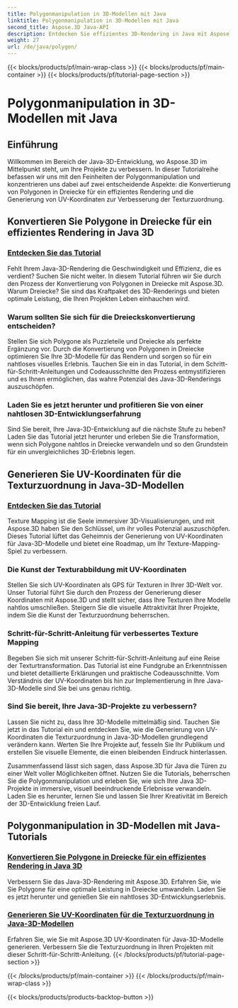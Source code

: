 ```yaml
---
title: Polygonmanipulation in 3D-Modellen mit Java
linktitle: Polygonmanipulation in 3D-Modellen mit Java
second_title: Aspose.3D Java-API
description: Entdecken Sie effizientes 3D-Rendering in Java mit Aspose.3D-Tutorials. Konvertieren Sie Polygone in Dreiecke und generieren Sie UV-Koordinaten für optimale Leistung und verbesserte Texturabbildung.
weight: 27
url: /de/java/polygon/
---
```


{{< blocks/products/pf/main-wrap-class >}}
{{< blocks/products/pf/main-container >}}
{{< blocks/products/pf/tutorial-page-section >}}

# Polygonmanipulation in 3D-Modellen mit Java

## Einführung

Willkommen im Bereich der Java-3D-Entwicklung, wo Aspose.3D im Mittelpunkt steht, um Ihre Projekte zu verbessern. In dieser Tutorialreihe befassen wir uns mit den Feinheiten der Polygonmanipulation und konzentrieren uns dabei auf zwei entscheidende Aspekte: die Konvertierung von Polygonen in Dreiecke für ein effizientes Rendering und die Generierung von UV-Koordinaten zur Verbesserung der Texturzuordnung.

## Konvertieren Sie Polygone in Dreiecke für ein effizientes Rendering in Java 3D

### [Entdecken Sie das Tutorial](./convert-polygons-triangles/)

Fehlt Ihrem Java-3D-Rendering die Geschwindigkeit und Effizienz, die es verdient? Suchen Sie nicht weiter. In diesem Tutorial führen wir Sie durch den Prozess der Konvertierung von Polygonen in Dreiecke mit Aspose.3D. Warum Dreiecke? Sie sind das Kraftpaket des 3D-Renderings und bieten optimale Leistung, die Ihren Projekten Leben einhauchen wird.

### Warum sollten Sie sich für die Dreieckskonvertierung entscheiden?

Stellen Sie sich Polygone als Puzzleteile und Dreiecke als perfekte Ergänzung vor. Durch die Konvertierung von Polygonen in Dreiecke optimieren Sie Ihre 3D-Modelle für das Rendern und sorgen so für ein nahtloses visuelles Erlebnis. Tauchen Sie ein in das Tutorial, in dem Schritt-für-Schritt-Anleitungen und Codeausschnitte den Prozess entmystifizieren und es Ihnen ermöglichen, das wahre Potenzial des Java-3D-Renderings auszuschöpfen.

### Laden Sie es jetzt herunter und profitieren Sie von einer nahtlosen 3D-Entwicklungserfahrung

Sind Sie bereit, Ihre Java-3D-Entwicklung auf die nächste Stufe zu heben? Laden Sie das Tutorial jetzt herunter und erleben Sie die Transformation, wenn sich Polygone nahtlos in Dreiecke verwandeln und so den Grundstein für ein unvergleichliches 3D-Erlebnis legen.

## Generieren Sie UV-Koordinaten für die Texturzuordnung in Java-3D-Modellen

### [Entdecken Sie das Tutorial](./generate-uv-coordinates/)

Texture Mapping ist die Seele immersiver 3D-Visualisierungen, und mit Aspose.3D haben Sie den Schlüssel, um ihr volles Potenzial auszuschöpfen. Dieses Tutorial lüftet das Geheimnis der Generierung von UV-Koordinaten für Java-3D-Modelle und bietet eine Roadmap, um Ihr Texture-Mapping-Spiel zu verbessern.

### Die Kunst der Texturabbildung mit UV-Koordinaten

Stellen Sie sich UV-Koordinaten als GPS für Texturen in Ihrer 3D-Welt vor. Unser Tutorial führt Sie durch den Prozess der Generierung dieser Koordinaten mit Aspose.3D und stellt sicher, dass Ihre Texturen Ihre Modelle nahtlos umschließen. Steigern Sie die visuelle Attraktivität Ihrer Projekte, indem Sie die Kunst der Texturzuordnung beherrschen.

### Schritt-für-Schritt-Anleitung für verbessertes Texture Mapping

Begeben Sie sich mit unserer Schritt-für-Schritt-Anleitung auf eine Reise der Texturtransformation. Das Tutorial ist eine Fundgrube an Erkenntnissen und bietet detaillierte Erklärungen und praktische Codeausschnitte. Vom Verständnis der UV-Koordinaten bis hin zur Implementierung in Ihre Java-3D-Modelle sind Sie bei uns genau richtig.

### Sind Sie bereit, Ihre Java-3D-Projekte zu verbessern?

Lassen Sie nicht zu, dass Ihre 3D-Modelle mittelmäßig sind. Tauchen Sie jetzt in das Tutorial ein und entdecken Sie, wie die Generierung von UV-Koordinaten die Texturzuordnung in Java-3D-Modellen grundlegend verändern kann. Werten Sie Ihre Projekte auf, fesseln Sie Ihr Publikum und erstellen Sie visuelle Elemente, die einen bleibenden Eindruck hinterlassen.

Zusammenfassend lässt sich sagen, dass Aspose.3D für Java die Türen zu einer Welt voller Möglichkeiten öffnet. Nutzen Sie die Tutorials, beherrschen Sie die Polygonmanipulation und erleben Sie, wie sich Ihre Java 3D-Projekte in immersive, visuell beeindruckende Erlebnisse verwandeln. Laden Sie es herunter, lernen Sie und lassen Sie Ihrer Kreativität im Bereich der 3D-Entwicklung freien Lauf.
## Polygonmanipulation in 3D-Modellen mit Java-Tutorials
### [Konvertieren Sie Polygone in Dreiecke für ein effizientes Rendering in Java 3D](./convert-polygons-triangles/)
Verbessern Sie das Java-3D-Rendering mit Aspose.3D. Erfahren Sie, wie Sie Polygone für eine optimale Leistung in Dreiecke umwandeln. Laden Sie es jetzt herunter und genießen Sie ein nahtloses 3D-Entwicklungserlebnis.
### [Generieren Sie UV-Koordinaten für die Texturzuordnung in Java-3D-Modellen](./generate-uv-coordinates/)
Erfahren Sie, wie Sie mit Aspose.3D UV-Koordinaten für Java-3D-Modelle generieren. Verbessern Sie die Texturzuordnung in Ihren Projekten mit dieser Schritt-für-Schritt-Anleitung.
{{< /blocks/products/pf/tutorial-page-section >}}

{{< /blocks/products/pf/main-container >}}
{{< /blocks/products/pf/main-wrap-class >}}

{{< blocks/products/products-backtop-button >}}

